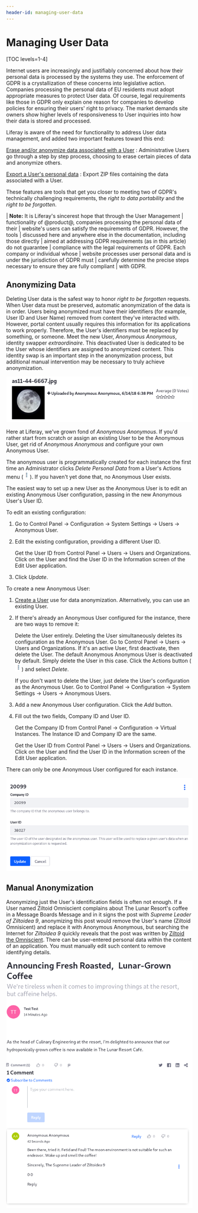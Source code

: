 ```yaml
---
header-id: managing-user-data
---
```


# Managing User Data

[TOC levels=1-4]

Internet users are increasingly and justifiably concerned about how their
personal data is processed by the systems they use. The enforcement of GDPR is
a crystallization of these concerns into legislative action. Companies
processing the personal data of EU residents must adopt appropriate measures to
protect User data. Of course, legal requirements like those in GDPR only explain
one reason for companies to develop policies for ensuring their users' right to
privacy. The market demands site owners show higher levels of responsiveness to
User inquiries into how their data is stored and processed.

Liferay is aware of the need for functionality to address User data management,
and added two important features toward this end:

[Erase and/or anonymize data associated with a User](/docs/7-2/user/-/knowledge_base/u/sanitizing-user-data)
: Administrative Users go through a step by step process, choosing to erase
certain pieces of data and anonymize others.

[Export a User's personal data](/docs/7-2/user/-/knowledge_base/u/exporting-user-data)
: Export ZIP files containing the data associated with a User.

These features are tools that get you closer to meeting two of GDPR's
technically challenging requirements, the _right to data portability_ and the
_right to be forgotten_.

| **Note:** It is Liferay's sincerest hope that through the User Management
| functionality of @product@, companies processing the personal data of their
| website's users can satisfy the requirements of GDPR. However, the tools
| discussed here and anywhere else in the documentation, including those directly
| aimed at addressing GDPR requirements (as in this article) do not guarantee
| compliance with the legal requirements of GDPR. Each company or individual whose
| website processes user personal data and is under the jurisdiction of GDPR must
| carefully determine the precise steps necessary to ensure they are fully compliant
| with GDPR.

## Anonymizing Data

Deleting User data is the safest way to honor _right to be forgotten_ requests.
When User data must be preserved, automatic anonymization of the data is in
order. Users being anonymized must have their identifiers (for example, User ID
and User Name) removed from content they've interacted with. However,
portal content usually requires this information for its applications to work
properly. Therefore, the User's identifiers must be replaced by something, or
someone. Meet the new User, *Anonymous Anonymous*, identity swapper
*extraordinaire*. This deactivated User is dedicated to be the User whose
identifiers are assigned to anonymized content. This identity swap is an
important step in the anonymization process, but additional manual intervention
may be necessary to truly achieve anonymization.

![Figure 1: Anonymized content is presented with the User Anonymous Anonymous's identifying information.](../../../images/users-anonymized-content.png)

Here at Liferay, we've grown fond of *Anonymous Anonymous*. If you'd rather
start from scratch or assign an existing User to be the Anonymous User, get rid
of *Anonymous Anonymous* and configure your own Anonymous User.

The anonymous user is programmatically created for each instance the first time
an Administrator clicks *Delete Personal Data* from a User's Actions menu
(![Actions](../../../images/icon-actions.png)). If you haven't yet done that, no
Anonymous User exists.

The easiest way to set up a new User as the Anonymous User is to edit an
existing Anonymous User configuration, passing in the new Anonymous User's User
ID. 

To edit an existing configuration:

1.  Go to Control Panel &rarr; Configuration &rarr; System Settings &rarr; Users
    &rarr; Anonymous User.

2.  Edit the existing configuration, providing a different User ID.

    Get the User ID from Control Panel &rarr; Users &rarr; Users and
    Organizations. Click on the User and find the User ID in the Information
    screen of the Edit User application.

3.  Click *Update*.

To create a new Anonymous User:

1.  [Create a User](/docs/7-2/user/-/knowledge_base/u/adding-editing-and-deleting-users#adding-users)
    use for data anonymization. Alternatively, you can use an
    existing User.

2.  If there's already an Anonymous User configured for the instance, there are
    two ways to remove it: 
 
    Delete the User entirely. Deleting the User simultaneously deletes its
    configuration as the Anonymous User. Go to Control Panel &rarr; Users &rarr;
    Users and Organizations. If it's an active User, first deactivate, then
    delete the User. The default Anonymous Anonymous User is deactivated by
    default. Simply delete the User in this case. Click the Actions button
    (![Actions](../../../images/icon-actions.png)) and select *Delete*.

    If you don't want to delete the User, just delete the User's configuration
    as the Anonymous User. Go to Control Panel &rarr; Configuration &rarr;
    System Settings &rarr; Users &rarr; Anonymous Users.

3.  Add a new Anonymous User configuration. Click the *Add* button.

4.  Fill out the two fields, Company ID and User ID. 

    Get the Company ID from Control Panel &rarr; Configuration &rarr; Virtual
    Instances. The Instance ID and Company ID are the same.

    Get the User ID from Control Panel &rarr; Users &rarr; Users and
    Organizations. Click on the User and find the User ID in the Information
    screen of the Edit User application.

There can only be one Anonymous User configured for each instance.

![Figure 2: Assign your own Anonymous User from Control Panel &rarr; Configuration &rarr; System Settings &rarr; Users &rarr; Anonymous User.](../../../images/users-anonymous-config.png)

## Manual Anonymization

Anonymizing just the User's identification fields is often not enough. If a User
named Ziltoid Omniscient complains about The Lunar Resort's coffee in a Message
Boards Message and in it signs the post with _Supreme Leader of Ziltoidea 9_,
anonymizing this post would remove the User's name (Ziltoid Omnisicent) and
replace it with Anonymous Anonymous, but searching the Internet for _Ziltoidea
9_ quickly reveals that the post was written by 
[Ziltoid the Omniscient](https://en.wikipedia.org/wiki/Ziltoid_the_Omniscient).
There can be user-entered personal data within the content of an application.
You must manually edit such content to remove identifying details. 

![Figure 3: Even though this Message Boards Message (a comment on a blog post in this case) is anonymized, it should be edited to remove User Associated Data from the content of the message.](../../../images/users-partial-anonymization.png)

